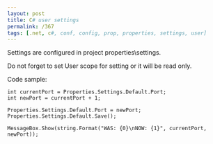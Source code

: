 ```yaml
---
layout: post
title: C# user settings
permalink: /367
tags: [.net, c#, conf, config, prop, properties, settings, user]
---
```


Settings are configured in project properties\settings.


Do not forget to set User scope for setting or it will be read only.


Code sample:


    int currentPort = Properties.Settings.Default.Port;
    int newPort = currentPort + 1;

    Properties.Settings.Default.Port = newPort;
    Properties.Settings.Default.Save();

    MessageBox.Show(string.Format("WAS: {0}\nNOW: {1}", currentPort, newPort));


